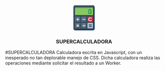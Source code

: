 <br />
<p align="center">
  <a href="https://github.com/WilliansAlb/Supercalculadora/blob/master/public/img/calculadora.png">
    <img src="https://github.com/WilliansAlb/Supercalculadora/blob/master/public/img/calculadora.png" alt="Logo" width="80" height="80">
  </a>

  <h3 align="center">SUPERCALCULADORA</h3>
</p>
#SUPERCALCULADORA
Calculadora escrita en Javascript, con un inesperado no tan deplorable manejo de CSS. Dicha calculadora realiza las operaciones mediante solicitar el resultado a un Worker.